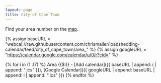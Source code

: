 ```yaml
---
layout: page
title: City of Cape Town
---
```


Find your area number on the [map](https://www.capetown.gov.za/Loadshedding1/loadshedding/maps/Load_Shedding_All_Areas_Schedule_and_Map.pdf).

{% assign baseURL = "webcal://raw.githubusercontent.com/chrismailer/loadshedding-calendar/feed/city_of_cape_town/area_" %}
{% assign googleURL = "https://calendar.google.com/calendar/u/0/r?cid=" %}

{% for i in (1..17) %}
Area {{$i}} - [Add calendar]({{ baseURL | append: i | append: ".ics" }}),
[Google Calendar]({{ googleURL | append: baseURL | append: i | append: ".ics" }})
{% endfor %}

